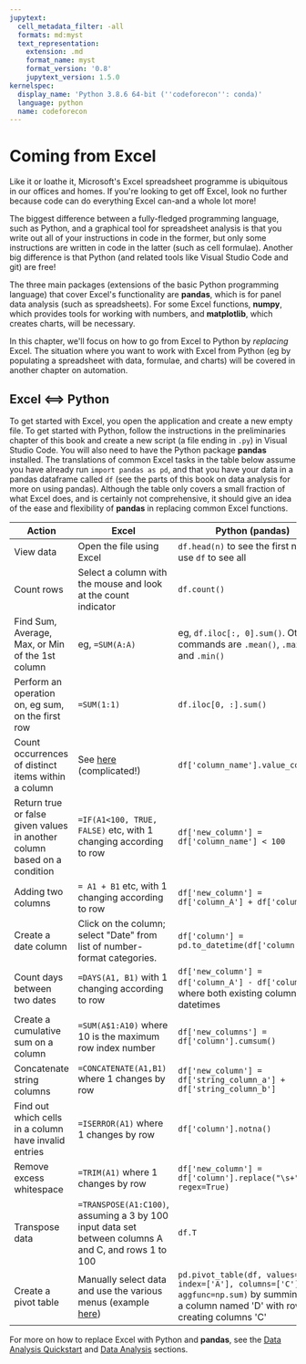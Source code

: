 ```yaml
---
jupytext:
  cell_metadata_filter: -all
  formats: md:myst
  text_representation:
    extension: .md
    format_name: myst
    format_version: '0.8'
    jupytext_version: 1.5.0
kernelspec:
  display_name: 'Python 3.8.6 64-bit (''codeforecon'': conda)'
  language: python
  name: codeforecon
---
```


# Coming from Excel

Like it or loathe it, Microsoft's Excel spreadsheet programme is ubiquitous in our offices and homes. If you're looking to get off Excel, look no further because code can do everything Excel can-and a whole lot more!

The biggest difference between a fully-fledged programming language, such as Python, and a graphical tool for spreadsheet analysis is that you write out all of your instructions in code in the former, but only some instructions are written in code in the latter (such as cell formulae). Another big difference is that Python (and related tools like Visual Studio Code and git) are free!

The three main packages (extensions of the basic Python programming language) that cover Excel's functionality are **pandas**, which is for panel data analysis (such as spreadsheets). For some Excel functions, **numpy**, which provides tools for working with numbers, and **matplotlib**, which creates charts, will be necessary.

In this chapter, we'll focus on how to go from Excel to Python by *replacing* Excel. The situation where you want to work with Excel from Python (eg by populating a spreadsheet with data, formulae, and charts) will be covered in another chapter on automation.

## Excel <==> Python

To get started with Excel, you open the application and create a new empty file. To get started with Python, follow the instructions in the preliminaries chapter of this book and create a new script (a file ending in `.py`) in Visual Studio Code. You will also need to have the Python package **pandas** installed. The translations of common Excel tasks in the table below assume you have already run `import pandas as pd`, and that you have your data in a pandas dataframe called `df` (see the parts of this book on data analysis for more on using pandas). Although the table only covers a small fraction of what Excel does, and is certainly not comprehensive, it should give an idea of the ease and flexibility of **pandas** in replacing common Excel functions.

| Action | Excel      | Python (pandas) |
|-----| ----------- | ----------- |
|View data | Open the file using Excel  | `df.head(n)` to see the first n rows; use `df` to see all       |
|Count rows | Select a column with the mouse and look at the count indicator  | `df.count()`   |
| Find Sum, Average, Max, or Min of the 1st column | eg, `=SUM(A:A)`   | eg, `df.iloc[:, 0].sum()`. Other commands are `.mean()`, `.max()`, and `.min()`      |
| Perform an operation on, eg sum, on the first row | `=SUM(1:1)` | `df.iloc[0, :].sum()` |
| Count occurrences of distinct items within a column | See [here](https://superuser.com/questions/442653/ms-excel-how-to-count-occurrences-of-items-in-a-list) (complicated!) | `df['column_name'].value_counts()` |
| Return true or false given values in another column based on a condition | `=IF(A1<100, TRUE, FALSE)` etc, with 1 changing according to row | `df['new_column'] = df['column_name'] < 100` |
| Adding two columns | `= A1 + B1` etc, with 1 changing according to row | `df['new_column'] = df['column_A'] + df['column_B']` |
| Create a date column | Click on the column; select "Date" from list of number-format categories. | `df['column'] = pd.to_datetime(df['column'])` |
| Count days between two dates | `=DAYS(A1, B1)` with 1 changing according to row | `df['new_column'] = df['column_A'] - df['column_B']`, where both existing columns are datetimes |
| Create a cumulative sum on a column | `=SUM(A$1:A10)` where 10 is the maximum row index number | `df['new_columns'] = df['column'].cumsum()` |
| Concatenate string columns | `=CONCATENATE(A1,B1)` where 1 changes by row | `df['new_column'] = df['string_column_a'] + df['string_column_b']` |
| Find out which cells in a column have invalid entries | `=ISERROR(A1)` where 1 changes by row | `df['column'].notna()` |
| Remove excess whitespace | `=TRIM(A1)` where 1 changes by row | `df['new_column'] = df['column'].replace("\s+", " ", regex=True)` |
| Transpose data | `=TRANSPOSE(A1:C100)`, assuming a 3 by 100 input data set between columns A and C, and rows 1 to 100 | `df.T` |
| Create a pivot table | Manually select data and use the various menus (example [here](https://www.excel-easy.com/data-analysis/pivot-tables.html)) | `pd.pivot_table(df, values='D', index=['A'], columns=['C'], aggfunc=np.sum)` by summing over a column named 'D' with rows 'A', creating columns 'C' |

For more on how to replace Excel with Python and **pandas**, see the [Data Analysis Quickstart](data-quickstart) and [Data Analysis](data-analysis) sections.
